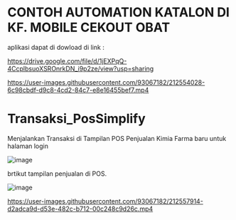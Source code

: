 # CONTOH AUTOMATION KATALON DI KF. MOBILE CEKOUT OBAT 

aplikasi dapat di dowload di link : 

https://drive.google.com/file/d/1jEXPqQ-4CcplbsuoXSROnrkDN_i9p2ze/view?usp=sharing

https://user-images.githubusercontent.com/93067182/212554028-6c98cbdf-d9c8-4cd2-84c7-e8e16455bef7.mp4


# Transaksi_PosSimplify
Menjalankan Transaksi di Tampilan POS Penjualan Kimia Farma baru 
untuk halaman login 

![image](https://user-images.githubusercontent.com/93067182/212527291-8efb626b-830b-40d5-a82f-271788eb2604.png)

brtikut tampilan penjualan di POS.

![image](https://user-images.githubusercontent.com/93067182/212527261-87ac60d5-884e-449d-b9e4-48068261fc94.png)


https://user-images.githubusercontent.com/93067182/212557914-d2adca9d-d53e-482c-b712-00c248c9d26c.mp4


